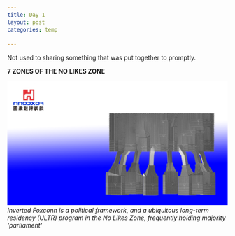 ```yaml
---
title: Day 1
layout: post
categories: temp

---
```


Not used to sharing something that was put together to promptly.

**7 ZONES OF THE NO LIKES ZONE**

![](/assets/7days/1.png)
_Inverted Foxconn is a political framework, and a ubiquitous long-term residency (ULTR) program in the No Likes Zone, frequently holding majority 'parliament'_

